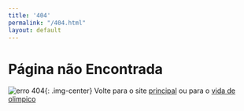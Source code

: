 ```yaml
---
title: '404'
permalink: "/404.html"
layout: default
---
```


# Página não Encontrada
![erro 404](static/images/boneco-pergunta.png){: .img-center}
Volte para o site [principal](/) ou para o [vida de olimpico](/vida-de-olimpico/)
